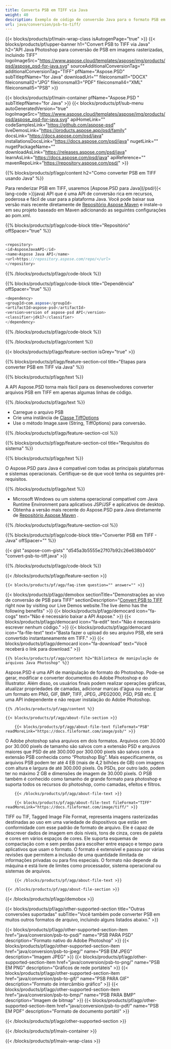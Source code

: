 ```yaml
---
title: Converta PSB em TIFF via Java
weight: 40
description: Exemplo de código de conversão Java para o formato PSB em arquivo TIFF. Use esse código de exemplo para converter PSB em TIFF em qualquer aplicativo baseado em Java para Web ou desktop.
url: java/conversion/psb-to-tiff/
---
```


{{< blocks/products/pf/main-wrap-class isAutogenPage="true" >}}
{{< blocks/products/pf/upper-banner h1="Convert PSB to TIFF via Java" h2="API Java Photoshop para conversão de PSB em imagens rasterizadas, incluindo TIFF" logoImageSrc="https://www.aspose.cloud/templates/aspose/img/products/psd/aspose_psd-for-java.svg" sourceAdditionalConversionTag="" additionalConversionTag="TIFF" pfName="Aspose.PSD" subTitlepfName="for Java" downloadUrl="" fileiconsmall1="DOCX" fileiconsmall2="JPG" fileiconsmall3="PDF" fileiconsmall4="XML" fileiconsmall5="PSB" >}}

{{< blocks/products/pf/main-container pfName="Aspose.PSD " subTitlepfName="for Java" >}}
{{< blocks/products/pf/sub-menu autoGeneratedVersion="true" logoImageSrc="https://www.aspose.cloud/templates/aspose/img/products/psd/aspose_psd-for-java.svg" apiHomeLink="" codeSamplesLink="https://github.com/aspose-psd" liveDemosLink="https://products.aspose.app/psd/family" docsLink="https://docs.aspose.com/psd/java" installationsDocsLink="https://docs.aspose.com/psd/java" nugetLink="" nugetPackageName="" downloadAsLink="https://releases.aspose.com/psd/java" learnAsLink="https://docs.aspose.com/psd/java" apiReference="" mavenRepoLink="https://repository.aspose.com/psd/" >}}

{{% blocks/products/pf/agp/content h2="Como converter PSB em TIFF usando Java" %}}

 Para renderizar PSB em TIFF, usaremos
 [Aspose.PSD para Java](/psd/{{< lang-code >}}java) 
 API que é uma API de conversão rica em recursos, poderosa e fácil de usar para a plataforma Java. Você pode baixar sua versão mais recente diretamente de
 [Repositório Aspose Maven](https://repository.aspose.com/psd/) 
 e instale-o em seu projeto baseado em Maven adicionando as seguintes configurações ao pom.xml.

{{% blocks/products/pf/agp/code-block title="Repositório" offSpacer="true" %}}

```cs

<repository>
<id>AsposeJavaAPI</id>
<name>Aspose Java API</name>
<url>https://repository.aspose.com/repo/</url>
</repository>

```

{{% /blocks/products/pf/agp/code-block %}}

{{% blocks/products/pf/agp/code-block title="Dependência" offSpacer="true" %}}

```cs
<dependency>
<groupId>com.aspose</groupId>
<artifactId>aspose-psd</artifactId>
<version>version of aspose-psd API</version>
<classifier>jdk17</classifier>
</dependency>

```

{{% /blocks/products/pf/agp/code-block %}}

{{% /blocks/products/pf/agp/content %}}

{{< blocks/products/pf/agp/feature-section isGrey="true" >}}

{{% blocks/products/pf/agp/feature-section-col title="Etapas para converter PSB em TIFF via Java" %}}

{{% blocks/products/pf/agp/text %}}

 A API Aspose.PSD torna mais fácil para os desenvolvedores converter arquivos PSB em TIFF em apenas algumas linhas de código.

{{% /blocks/products/pf/agp/text %}}

- Carregue o arquivo PSB
- Crie uma instância de [Classe TiffOptions](https://apireference.aspose.com/psd/java/com.aspose.psd.imageoptions/TiffOptions)
- Use o método Image.save (String, TiffOptions) para conversão.

{{% /blocks/products/pf/agp/feature-section-col %}}

{{% blocks/products/pf/agp/feature-section-col title="Requisitos do sistema" %}}

{{% blocks/products/pf/agp/text %}}

 O Aspose.PSD para Java é compatível com todas as principais plataformas e sistemas operacionais. Certifique-se de que você tenha os seguintes pré-requisitos.

{{% /blocks/products/pf/agp/text %}}

- Microsoft Windows ou um sistema operacional compatível com Java Runtime Environment para aplicativos JSP/JSF e aplicativos de desktop.
- Obtenha a versão mais recente do Aspose.PSD para Java diretamente de
 [Repositório Aspose Maven](https://repository.aspose.com/psd/)  .

{{% /blocks/products/pf/agp/feature-section-col %}}

{{% blocks/products/pf/agp/code-block title="Converter PSB em TIFF - Java" offSpacer="" %}}

{{< gist "aspose-com-gists" "d545a3b5555e27f07b92c26e638b0400" "convert-psb-to-tiff.java" >}}

{{% /blocks/products/pf/agp/code-block %}}

{{< /blocks/products/pf/agp/feature-section >}}

    {{< blocks/products/pf/agp/faq-item question="" answer="" >}}
 

<!-- aboutfile Starts -->

{{< blocks/products/pf/agp/demobox sectionTitle="Demonstrações ao vivo de conversão de PSB para TIFF" sectionDescription="[Convert PSB to TIFF](https://products.aspose.app/psd/conversion/psb-to-tiff) right now by visiting our Live Demos website.The live demo has the following benefits" >}}
        {{< blocks/products/pf/agp/democard icon="fa-cogs" text="Não é necessário baixar a API Aspose." >}}
        {{< blocks/products/pf/agp/democard icon="fa-edit" text="Não é necessário escrever nenhum código." >}}
        {{< blocks/products/pf/agp/democard icon="fa-file-text" text="Basta fazer o upload do seu arquivo PSB, ele será convertido instantaneamente em TIFF." >}}
        {{< blocks/products/pf/agp/democard icon="fa-download" text="Você receberá o link para download." >}}

    {{% blocks/products/pf/agp/content h2="Biblioteca de manipulação de arquivos Java Photoshop" %}}

 Aspose.PSD é uma API de manipulação de formato do Photoshop. Pode-se gerar, modificar e converter documentos do Adobe Photoshop e do Illustrator. Além disso, os usuários finais podem realizar operações gráficas, atualizar propriedades de camadas, adicionar marcas d'água ou renderizar um formato em PNG, GIF, BMP, TIFF, JPEG, JPEG2000, PSD, PSB etc. É uma API independente e não requer instalação do Adobe Photoshop. 



    {{% /blocks/products/pf/agp/content %}}

    {{< blocks/products/pf/agp/about-file-section >}}

        {{< blocks/products/pf/agp/about-file-text fileFormat="PSB" readMoreLink="https://docs.fileformat.com/image/psb/" >}}

O Adobe photoshop salva arquivos em dois formatos. Arquivos com 30.000 por 30.000 pixels de tamanho são salvos com a extensão PSD e arquivos maiores que PSD de até 300.000 por 300.000 pixels são salvos com a extensão PSB conhecida como “Photoshop Big”. Mais especificamente, os arquivos PSB podem ter até 4 EB (mais de 4,2 bilhões de GB) com imagens com altura e largura de até 300.000 pixels. Os PSDs, por outro lado, podem ter no máximo 2 GB e dimensões de imagem de 30.000 pixels. O PSB também é conhecido como tamanho de grande formato para photoshop e suporta todos os recursos do photoshop, como camadas, efeitos e filtros.


        {{< /blocks/products/pf/agp/about-file-text >}}

        {{< blocks/products/pf/agp/about-file-text fileFormat="TIFF" readMoreLink="https://docs.fileformat.com/image/tiff/" >}}

TIFF ou TIF, Tagged Image File Format, representa imagens rasterizadas destinadas ao uso em uma variedade de dispositivos que estão em conformidade com esse padrão de formato de arquivo. Ele é capaz de descrever dados de imagem em dois níveis, tons de cinza, cores de paleta e cores em vários espaços de cores. Ele suporta esquemas de compactação com e sem perdas para escolher entre espaço e tempo para aplicativos que usam o formato. O formato é extensível e passou por várias revisões que permitem a inclusão de uma quantidade ilimitada de informações privadas ou para fins especiais. O formato não depende da máquina e está livre de limites como processador, sistema operacional ou sistemas de arquivos.


        {{< /blocks/products/pf/agp/about-file-text >}}

    {{< /blocks/products/pf/agp/about-file-section >}}

{{< /blocks/products/pf/agp/demobox >}}

<!-- aboutfile Ends -->

{{< blocks/products/pf/agp/other-supported-section title="Outras conversões suportadas" subTitle="Você também pode converter PSB em muitos outros formatos de arquivo, incluindo alguns listados abaixo." >}}

{{< blocks/products/pf/agp/other-supported-section-item href="java/conversion/psb-to-psd/" name="PSB PARA PSD" description="Formato nativo do Adobe Photoshop" >}}
{{< blocks/products/pf/agp/other-supported-section-item href="java/conversion/psb-to-jpeg/" name="PSB EM JPEG" description="Imagem JPEG" >}}
{{< blocks/products/pf/agp/other-supported-section-item href="java/conversion/psb-to-png/" name="PSB EM PNG" description="Gráficos de rede portáteis" >}}
{{< blocks/products/pf/agp/other-supported-section-item href="java/conversion/psb-to-gif/" name="PSB PARA GIF" description="Formato de intercâmbio gráfico" >}}
{{< blocks/products/pf/agp/other-supported-section-item href="java/conversion/psb-to-bmp/" name="PSB PARA BMP" description="Imagem de bitmap" >}}
{{< blocks/products/pf/agp/other-supported-section-item href="java/conversion/psb-to-pdf/" name="PSB EM PDF" description="Formato de documento portátil" >}}

{{< /blocks/products/pf/agp/other-supported-section >}}

{{< /blocks/products/pf/main-container >}}
    
{{< /blocks/products/pf/main-wrap-class >}}
